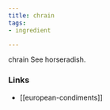 ```yaml
---
title: chrain
tags:
- ingredient

---
```

chrain See horseradish.

### Links

* [[european-condiments]]
